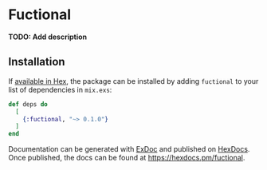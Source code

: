 # Fuctional

**TODO: Add description**

## Installation

If [available in Hex](https://hex.pm/docs/publish), the package can be installed
by adding `fuctional` to your list of dependencies in `mix.exs`:

```elixir
def deps do
  [
    {:fuctional, "~> 0.1.0"}
  ]
end
```

Documentation can be generated with [ExDoc](https://github.com/elixir-lang/ex_doc)
and published on [HexDocs](https://hexdocs.pm). Once published, the docs can
be found at <https://hexdocs.pm/fuctional>.

